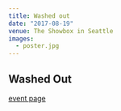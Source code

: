 ```yaml
---
title: Washed out
date: "2017-08-19"
venue: The Showbox in Seattle
images:
  - poster.jpg
---
```


## Washed Out

[event page](https://www.thestranger.com/events/25302838/washed-out)
